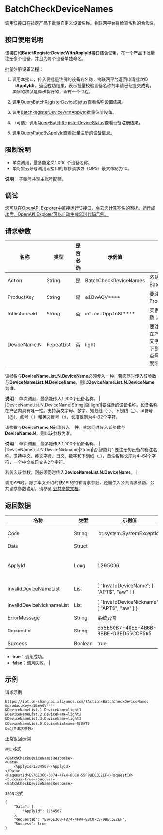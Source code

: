 # BatchCheckDeviceNames

调用该接口在指定产品下批量自定义设备名称。物联网平台将检查名称的合法性。

## 接口使用说明

该接口和**BatchRegisterDeviceWithApplyId**接口结合使用，在一个产品下批量注册多个设备，并且为每个设备单独命名。

批量注册设备流程：

1. 调用本接口，传入要批量注册的设备的名称，物联网平台返回申请批次ID（**ApplyId**）。返回成功结果，表示批量校验设备名称的申请已经提交成功。实际的校验是异步执行的，会有一个过程。

2. 调用[QueryBatchRegisterDeviceStatus](~~69483~~)查看名称设置结果。

3. 调用[BatchRegisterDeviceWithApplyId](~~69514~~)批量注册设备。

4. （可选）调用[QueryBatchRegisterDeviceStatus](~~69483~~)查看设备注册结果。

5. 调用[QueryPageByApplyId](~~69518~~)查看批量注册的设备信息。

## 限制说明

-   单次调用，最多能定义1,000 个设备名称。
-   单阿里云账号调用该接口的每秒请求数（QPS）最大限制为10。

**说明：** 子账号共享主账号配额。


## 调试

[您可以在OpenAPI Explorer中直接运行该接口，免去您计算签名的困扰。运行成功后，OpenAPI Explorer可以自动生成SDK代码示例。](https://api.aliyun.com/#product=Iot&api=BatchCheckDeviceNames&type=RPC&version=2018-01-20)

## 请求参数

|名称|类型|是否必选|示例值|描述|
|--|--|----|---|--|
|Action|String|是|BatchCheckDeviceNames|系统规定参数。取值：BatchCheckDeviceNames。 |
|ProductKey|String|是|a1BwAGV\*\*\*\*|要注册的设备所属的产品ProductKey。 |
|IotInstanceId|String|否|iot-cn-0pp1n8t\*\*\*\*|实例ID。公共实例不传此参数；您购买的实例需传入。 |
|DeviceName.N|RepeatList|否|light|要注册的设备名称。设备名称在产品内具有唯一性。支持英文字母、数字、短划线（-）、下划线（\_）、at符号（@）、点号（.）和英文冒号（:），长度限制为4~32个字符。

 该参数与**DeviceNameList.N.DeviceName**必须传入一种。若您同时传入该参数与**DeviceNameList.N.DeviceName**，则以**DeviceNameList.N.DeviceName**为准。

 **说明：** 单次调用，最多能传入1,000个设备名称。 |
|DeviceNameList.N.DeviceName|String|否|light1|要注册的设备名称。设备名称在产品内具有唯一性。支持英文字母、数字、短划线（-）、下划线（\_）、at符号（@）、点号（.）和英文冒号（:），长度限制为4~32个字符。

 该参数与**DeviceName.N**必须传入一种。若您同时传入该参数与**DeviceName.N**，则以该参数为准。

 **说明：** 单次调用，最多能传入1,000个设备名称。 |
|DeviceNameList.N.DeviceNickname|String|否|智能灯1|要注册的设备的备注名称。支持中文、英文字母、日文、数字和下划线（\_），备注名称长度为4~64个字符，一个中文或日文占2个字符。

 若传入该参数，则必须同时传入**DeviceNameList.N.DeviceName**。 |

调用API时，除了本文介绍的该API的特有请求参数，还需传入公共请求参数。公共请求参数说明，请参见 [公共参数文档](~~30561~~)。

## 返回数据

|名称|类型|示例值|描述|
|--|--|---|--|
|Code|String|iot.system.SystemException|调用失败时，返回的错误码。错误码详情，请参见[错误码](~~87387~~)。 |
|Data|Struct| |返回的数据。 |
|ApplyId|Long|1295006|调用成功时，系统返回的申请批次ID。使用该ApplyId，调用[BatchRegisterDeviceWithApplyId](~~69514~~)接口来批量创建设备。 |
|InvalidDeviceNameList|List|\{ "InvalidDeviceName": \[ "APT$", "aw" \] \}|调用失败时，返回的不合法设备名称列表。 |
|InvalidDeviceNicknameList|List|\{ "InvalidDeviceNickname": \[ "APT$", "aw" \] \}|调用失败时，返回的不合法设备备注名称列表。 |
|ErrorMessage|String|系统异常|调用失败时返回的出错信息。 |
|RequestId|String|E55E50B7-40EE-4B6B-8BBE-D3ED55CCF565|阿里云为该请求生成的唯一标识符。 |
|Success|Boolean|true|表示是否调用成功。

 -   **true**：调用成功。
-   **false**：调用失败。 |

## 示例

请求示例

```
https://iot.cn-shanghai.aliyuncs.com/?Action=BatchCheckDeviceNames
&productKey=a1BwAGV****
&DeviceNameList.1.DeviceName=light1
&DeviceNameList.2.DeviceName=light2
&DeviceNameList.3.DeviceName=light3
&DeviceNameList.3.DeviceNickname=智能灯3
&<公共请求参数>
```

正常返回示例

`XML` 格式

```
<BatchCheckDeviceNamesResponse>
<Data>
    <ApplyId>1234567</ApplyId>
</Data>
<RequestId>E976E36B-6874-4FA4-8BC0-55F9BEC5E2EF</RequestId>
<Success>true</Success>
<BatchCheckDeviceNamesResponse>
```

`JSON` 格式

```
{
	"Data": {
		"ApplyId": 1234567
	},
	"RequestId": "E976E36B-6874-4FA4-8BC0-55F9BEC5E2EF",
	"Success": true
}
```


